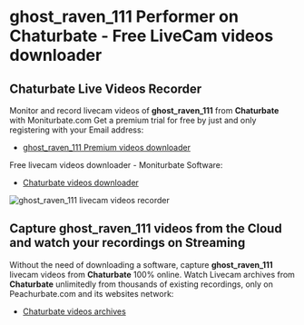 # ghost_raven_111 Performer on Chaturbate - Free LiveCam videos downloader

## Chaturbate Live Videos Recorder

Monitor and record livecam videos of **ghost_raven_111** from **Chaturbate** with Moniturbate.com
Get a premium trial for free by just and only registering with your Email address:
* [ghost_raven_111 Premium videos downloader](https://moniturbate.com/request-demo-licence-key.html)

Free livecam videos downloader - Moniturbate Software:
* [Chaturbate videos downloader](https://moniturbate.com/moniturbate-download-software.html)

![ghost_raven_111 livecam videos recorder](https://peachurnet.com/templates/moniturbate-software.png)


## Capture ghost_raven_111 videos from the Cloud and watch your recordings on Streaming

Without the need of downloading a software, capture **ghost_raven_111** livecam videos from **Chaturbate** 100% online.
Watch Livecam archives from **Chaturbate** unlimitedly from thousands of existing recordings, only on Peachurbate.com and its websites network:
* [Chaturbate videos archives](https://peachurnet.com/)